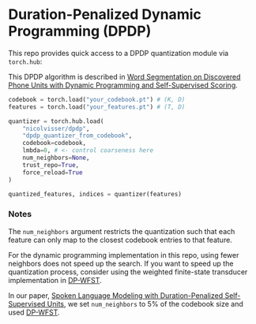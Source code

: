 # Duration-Penalized Dynamic Programming (DPDP)

This repo provides quick access to a DPDP quantization module via `torch.hub`:

This DPDP algorithm is described in [Word Segmentation on Discovered Phone Units with Dynamic Programming and Self-Supervised Scoring](https://arxiv.org/abs/2202.11929).

```py
codebook = torch.load("your_codebook.pt") # (K, D)
features = torch.load("your_features.pt") # (T, D)

quantizer = torch.hub.load(
    "nicolvisser/dpdp",
    "dpdp_quantizer_from_codebook",
    codebook=codebook,
    lmbda=0, # <- control coarseness here
    num_neighbors=None,
    trust_repo=True,
    force_reload=True
)

quantized_features, indices = quantizer(features)
```
### Notes

The `num_neighbors` argument restricts the quantization such that each feature can only map to the closest codebook entries to that feature.

For the dynamic programming implementation in this repo, using fewer neighbors does not speed up the search. If you want to speed up the quantization process, consider using the weighted finite-state transducer implementation in [DP-WFST](https://github.com/nicolvisser/dp-wfst/blob/main/dpwfst.py).

In our paper, [Spoken Language Modeling with Duration-Penalized Self-Supervised Units](https://arxiv.org/abs/2505.23494), we set `num_neighbors` to 5% of the codebook size and used [DP-WFST](https://github.com/nicolvisser/dp-wfst/blob/main/dpwfst.py).
